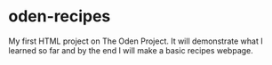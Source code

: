 # oden-recipes
My first HTML project on The Oden Project. It will demonstrate what I learned so far and by the end I will make a basic recipes webpage.